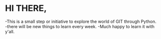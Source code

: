 # HI THERE,
-This is a small step or initiative to explore the world of GIT through Python.
-there will be new things to learn every week.
-Much happy to learn it with y'all.

